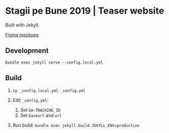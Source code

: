 # Stagii pe Bune 2019 | Teaser website

Built with Jekyll.

[Figma mockups](https://www.figma.com/proto/HH3K2yFApsmuuKpNCFJdb3VP/Stagii-pe-Bune-Teaser?node-id=16%3A2429&viewport=667%2C360%2C0.181442&scaling=min-zoom)

## Development

```
bundle exec jekyll serve --config.local.yml
```


## Build

1. `cp _config.local.yml _config.yml`
 
2. Edit `_config.yml`:
    1. Set `GA-TRACKING_ID`
    2. Set `baseurl` and `url`

3. Run build: `bundle exec jekyll build JEKYLL_ENV=production`
